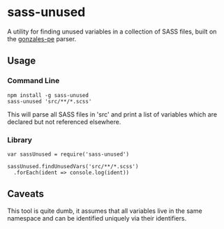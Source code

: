 sass-unused
===========

A utility for finding unused variables in a collection of SASS files, built on the [gonzales-pe](https://github.com/tonyganch/gonzales-pe) parser.

## Usage

### Command Line

```
npm install -g sass-unused
sass-unused 'src/**/*.scss'
```

This will parse all SASS files in 'src' and print a list of variables which are
declared but not referenced elsewhere.

### Library

```
var sassUnused = require('sass-unused')

sassUnused.findUnusedVars('src/**/*.scss')
  .forEach(ident => console.log(ident))
```

## Caveats

This tool is quite dumb, it assumes that all variables live in the same
namespace and can be identified uniquely via their identifiers.
